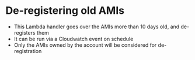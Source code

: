 # De-registering old AMIs

- This Lambda handler goes over the AMIs more than 10 days old, and de-registers them
- It can be run via a Cloudwatch event on schedule
- Only the AMIs owned by the account will be considered for de-registration